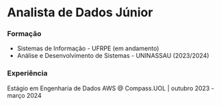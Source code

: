 # Analista de Dados Júnior

### Formação
- Sistemas de Informação - UFRPE (em andamento)
- Análise e Desenvolvimento de Sistemas - UNINASSAU (2023/2024)

### Experiência
Estágio em Engenharia de Dados AWS @ Compass.UOL | outubro 2023 - março 2024
